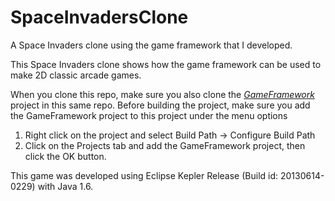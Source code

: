 SpaceInvadersClone
==================

A Space Invaders clone using the game framework that I developed.

This Space Invaders clone shows how the game framework can be used to make 2D classic arcade games.

When you clone this repo, make sure you also clone the *[GameFramework](https://github.com/garyfredgiger/GameFramework.git)* project in this same repo. Before building the project, make sure you add the GameFramework project to this project under the menu options

1) Right click on the project and select Build Path -> Configure Build Path
2) Click on the Projects tab and add the GameFramework project, then click the OK button.

This game was developed using Eclipse Kepler Release (Build id: 20130614-0229) with Java 1.6. 
